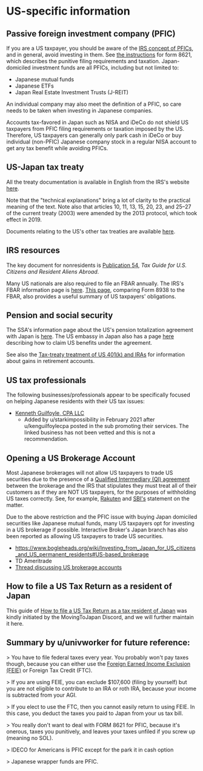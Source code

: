 # US-specific information

## Passive foreign investment company (PFIC)

If you are a US taxpayer, you should be aware of the [IRS concept of PFICs](https://www.irs.gov/forms-pubs/about-form-8621), and in general, avoid investing in them. See [the instructions](https://www.irs.gov/instructions/i8621) for form 8621, which describes the punitive filing requirements and taxation. Japan-domiciled investment funds are all PFICs, including but not limited to:

* Japanese mutual funds
* Japanese ETFs
* Japan Real Estate Investment Trusts (J-REIT)

An individual company may also meet the definition of a PFIC, so care needs to be taken when investing in Japanese companies.

Accounts tax-favored in Japan such as NISA and iDeCo do not shield US taxpayers from PFIC filing requirements or taxation imposed by the US. Therefore, US taxpayers can generally only park cash in iDeCo or buy individual (non-PFIC) Japanese company stock in a regular NISA account to get any tax benefit while avoiding PFICs.

## US-Japan tax treaty

All the treaty documentation is available in English from the IRS's website [here](https://www.irs.gov/businesses/international-businesses/japan-tax-treaty-documents).

Note that the "technical explanations" bring a lot of clarity to the practical meaning of the text. Note also that articles 10, 11, 13, 15, 20, 23, and 25–27 of the current treaty (2003) were amended by the 2013 protocol, which took effect in 2019.

Documents relating to the US's other tax treaties are available [here](https://www.irs.gov/downloads/irs-trty).

## IRS resources

The key document for nonresidents is [Publication 54](https://www.irs.gov/publications/p54), *Tax Guide for U.S. Citizens and Resident Aliens Abroad*.

Many US nationals are also required to file an FBAR annually. The IRS's FBAR information page is [here](https://www.irs.gov/businesses/small-businesses-self-employed/report-of-foreign-bank-and-financial-accounts-fbar). [This page](https://www.irs.gov/businesses/comparison-of-form-8938-and-fbar-requirements), comparing Form 8938 to the FBAR, also provides a useful summary of US taxpayers' obligations.

## Pension and social security

The SSA's information page about the US's pension totalization agreement with Japan is [here](https://www.ssa.gov/international/Agreement_Pamphlets/japan.html). The US embassy in Japan also has a page [here](https://jp.usembassy.gov/u-s-citizen-services/social-security/totalization-agreement/) describing how to claim US benefits under the agreement.

See also the [Tax-treaty treatment of US 401(k) and IRAs](countries/us/401ks-and-iras-under-tax-treaty) for information about gains in retirement accounts.

## US tax professionals

The following businesses/professionals appear to be specifically focused on helping Japanese residents with their US tax issues:

- [Kenneth Guilfoyle, CPA LLC](https://globaltaxsolutionsforamericans.com/)
    - Added by u/starkimpossibility in February 2021 after u/kenguilfoylecpa posted in the sub promoting their services. The linked business has not been vetted and this is not a recommendation.

## Opening a US Brokerage Account
Most Japanese brokerages will not allow US taxpayers to trade US securities due to the presence of a [Qualified Intermediary (QI) agreement](https://www.pwc.nl/en/services/tax/us-withholding-and-reporting/what-is-the-qualified-intermediary-regime.html) between the brokerage and the IRS that stipulates they must treat all of their customers as if they are NOT US taxpayers, for the purposes of withholding US taxes correctly. See, for example, [Rakuten](https://www.rakuten-sec.co.jp/web/domestic/stock/rule/us_citizenship_caution.html) and [SBI's](https://search.sbisec.co.jp/v2/popwin/info/home/pop6040_kokuseki_02.html) statement on the matter.

Due to the above restriction and the PFIC issue with buying Japan domiciled securities like Japanese mutual funds, many US taxpayers opt for investing in a US brokerage if possible. Interactive Broker's Japan branch has also been reported as allowing US taxpayers to trade US securities.

- https://www.bogleheads.org/wiki/Investing_from_Japan_for_US_citizens_and_US_permanent_residents#US-based_brokerage
- TD Ameritrade
- [Thread discussing US brokerage accounts](https://www.reddit.com/r/JapanFinance/comments/murk3h/for_americans_with_brokerage_accounts_in_the_us/)

## How to file a US Tax Return as a resident of Japan

This guide of [How to file a US Tax Return as a tax resident of Japan](countries/us/how-to-file-a-tax-return) was kindly initiated by the MovingToJapan Discord, and we will further maintain it here.

## Summary by u/univworker for future reference:

&gt; You have to file federal taxes every year. You probably won't pay taxes though, because you can either use the [Foreign Earned Income Exclusion (FEIE)](https://www.irs.gov/individuals/international-taxpayers/foreign-earned-income-exclusion) or Foreign Tax Credit (FTC).

&gt; If you are using FEIE, you can exclude $107,600 (filing by yourself) but you are not eligible to contribute to an IRA or roth IRA, because your income is subtracted from your AGI.

&gt; If you elect to use the FTC, then you cannot easily return to using FEIE. In this case, you deduct the taxes you paid to Japan from your us tax bill.

&gt; You really don't want to deal with FORM 8621 for PFIC, because it's onerous, taxes you punitively, and leaves your taxes unfiled if you screw up (meaning no SOL).

&gt; IDECO for Americans is PFIC except for the park it in cash option

&gt; Japanese wrapper funds are PFIC.
